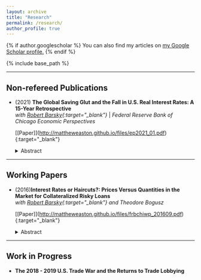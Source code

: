 ```yaml
---
layout: archive
title: "Research"
permalink: /research/
author_profile: true
---
```


{% if author.googlescholar %}
  You can also find my articles on <u><a href="{{author.googlescholar}}">my Google Scholar profile</a>.</u>
{% endif %}

{% include base_path %}

---

Non-refereed Publications
---

+ \(2021\) **The Global Saving Glut and the Fall in U.S. Real Interest Rates: A 15-Year Retrospective** <br>
	*with [Robert Barsky](https://www.chicagofed.org/people/b/barsky-robert){:target="_blank"}* | *Federal Reserve Bank of Chicago Economic Perspectives*

	\[[Paper]\](http://mattheweaston.github.io/files/ep2021_01.pdf){:target="_blank"}
	
	<details>
  		<summary>Abstract </summary>
  		
		The authors revisit Ben Bernanke’s global saving glut (GSG) hypothesis from 2005—which links low long-term real interest rates in the United States to excess saving in a number of non-Western countries, including, but not limited to, China. Using an analytical framework and empirical data, they find that the ability of the GSG hypothesis to explain the fall in long-term real rates between 2002 and 2006 is likely much greater than its ability to account for the further fall in these rates from the Great Recession onward.
		
	</details>

---

Working Papers
---

+ \(2016\)**Interest Rates or Haircuts?: Prices Versus Quantities in the Market for Collateralized Risky Loans** <br>
	*with [Robert Barsky](https://www.chicagofed.org/people/b/barsky-robert){:target="_blank"} and Theodore Bogusz*

	\[[Paper]\](http://mattheweaston.github.io/files/frbchiwp_201609.pdf){:target="_blank"}
	
	<details>
		<summary>Abstract </summary>
		
		Markets for risky loans clear on two dimensions - an interest rate (or equivalently a spread above the riskless rate) and a specification of the amount of collateral per dollar of lending. The latter is summarized by the margin or "haircut" associated with the loan. Some key models of endogenous collateral constraints imply that the primary equilibrating force will be in the form of haircuts rather than movements in interest rate spreads. Indeed, an important benchmark model, derived in a two-state world, implies that haircuts will adjust to render all lending riskless, and that a loss of risk capital on the part of borrowers has profound effects on asset prices. Quantitative analysis of a model of collateral equilibrium with a continuum of states turns these results on their heads. The bulk of the response to lenders' perception of increased default risk is in the form of higher default premia. Further, with high initial leverage, reductions in risk capital decrease equilibrium margins almost proportionately, while asset prices barely move. To the extent that one believes that it is a stylized fact that haircuts move more than spreads - as seen, for example, in bilateral repo data from 2007-2008 - this reversal is disturbing.
		
	</details>

---

Work in Progress
---

+ **The 2018 - 2019 U.S. Trade War and the Returns to Trade Lobbying**